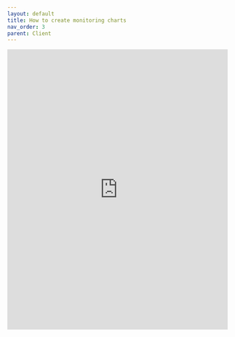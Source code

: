 ```yaml
---
layout: default
title: How to create monitoring charts
nav_order: 3
parent: Client
---
```


<iframe src="https://scribehow.com/embed/How_to_create_monitoring_charts__W1DnqXphTvmzNo9uDD5z7g" width="100%" height="640" allowfullscreen frameborder="0"></iframe>